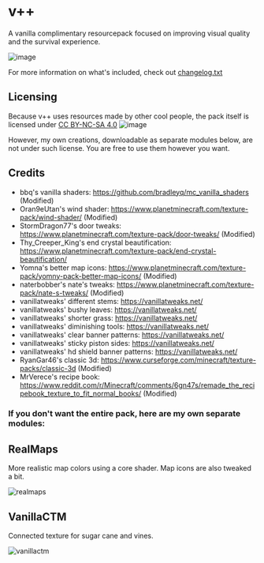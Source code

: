 # v++
A vanilla complimentary resourcepack focused on improving visual quality and the survival experience.

![image](https://user-images.githubusercontent.com/16228717/139354701-99ff5aa0-9374-4756-8d9c-48826e6e77f5.png)

For more information on what's included, check out [changelog.txt](https://github.com/Godlander/vpp/blob/main/changelog.txt)

## Licensing
Because v++ uses resources made by other cool people, the pack itself is licensed under [CC BY-NC-SA 4.0](https://creativecommons.org/licenses/by-nc-sa/4.0/)
![image](https://user-images.githubusercontent.com/16228717/139354188-093b9c96-5006-41c0-872c-b40a8045f6ac.png)

However, my own creations, downloadable as separate modules below, are not under such license. You are free to use them however you want.

## Credits
- bbq's vanilla shaders: https://github.com/bradleyq/mc_vanilla_shaders (Modified)
- Oran9eUtan's wind shader: https://www.planetminecraft.com/texture-pack/wind-shader/ (Modified)
- StormDragon77's door tweaks: https://www.planetminecraft.com/texture-pack/door-tweaks/ (Modified)
- Thy_Creeper_King's end crystal beautification: https://www.planetminecraft.com/texture-pack/end-crystal-beautification/
- Yomna's better map icons: https://www.planetminecraft.com/texture-pack/yomny-pack-better-map-icons/ (Modified)
- naterbobber's nate's tweaks: https://www.planetminecraft.com/texture-pack/nate-s-tweaks/ (Modified)
- vanillatweaks' different stems: https://vanillatweaks.net/
- vanillatweaks' bushy leaves: https://vanillatweaks.net/
- vanillatweaks' shorter grass: https://vanillatweaks.net/
- vanillatweaks' diminishing tools: https://vanillatweaks.net/
- vanillatweaks' clear banner patterns: https://vanillatweaks.net/
- vanillatweaks' sticky piston sides: https://vanillatweaks.net/
- vanillatweaks' hd shield banner patterns: https://vanillatweaks.net/
- RyanGar46's classic 3d: https://www.curseforge.com/minecraft/texture-packs/classic-3d (Modified)
- MrVerece's recipe book: https://www.reddit.com/r/Minecraft/comments/6gn47s/remade_the_recipebook_texture_to_fit_normal_books/ (Modified)


### If you don't want the entire pack, here are my own separate modules:

## RealMaps
More realistic map colors using a core shader.
Map icons are also tweaked a bit.

![realmaps](https://media.discordapp.net/attachments/834866130585387009/903396347640688640/unknown.png?width=763&height=676)




## VanillaCTM
Connected texture for sugar cane and vines.

![vanillactm](https://user-images.githubusercontent.com/16228717/139353051-85878743-5147-485b-941d-517ffae4be04.png)

